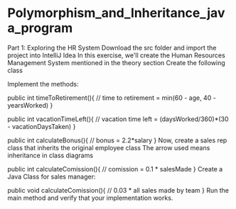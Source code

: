 # Polymorphism_and_Inheritance_java_program

Part 1: Exploring the HR System
Download the src folder and import the project into IntelliJ Idea
In this exercise, we'll create the Human Resources Management System mentioned in the theory section
Create the following class


Implement the methods:

   public int timeToRetirement(){
      // time to retirement = min(60 - age, 40 - yearsWorked)
   }

   public int vacationTimeLeft(){
       // vacation time left = (daysWorked/360)*(30 - vacationDaysTaken)
   }

   public int calculateBonus(){
       // bonus = 2.2*salary
   }
Now, create a sales rep class that inherits the original employee class
The arrow used means inheritance in class diagrams


   public int calculateComission(){
      // comission = 0.1 * salesMade
   }
Create a Java Class for sales manager:


   public void calculateComission(){
      // 0.03 * all sales made by team
   }
Run the main method and verify that your implementation works.
